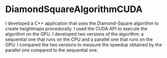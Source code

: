 # DiamondSquareAlgorithmCUDA
I developed a C++ application that uses the Diamond-Square algorithm to create heightmaps
procedurally. I used the CUDA API to execute the algorithm on the GPU. I developed two versions of the
algorithm: a sequential one that runs on the CPU and a parallel one that runs on the GPU. I compared
the two versions to measure the speedup obtained by the parallel one compared to the sequential
one.
